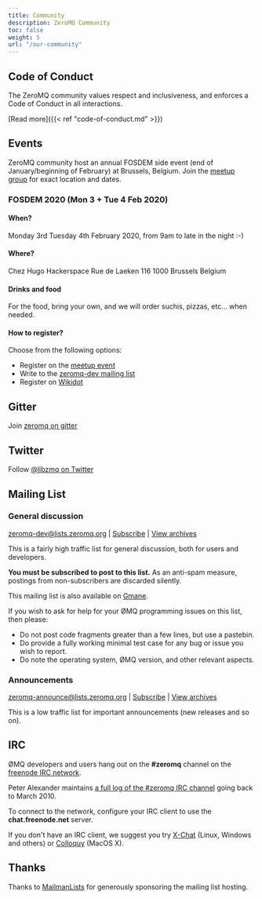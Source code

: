 ```yaml
---
title: Community
description: ZeroMQ Community
toc: false
weight: 5
url: "/our-community"
---
```


## Code of Conduct

The ZeroMQ community values respect and inclusiveness, and enforces a Code of Conduct in all interactions.

[Read more]({{< ref "code-of-conduct.md" >}})

## Events

ZeroMQ community host an annual FOSDEM side event (end of January/beginning of February) at Brussels, Belgium.
Join the [meetup group](https://www.meetup.com/ZeroMQ-FOSDEM-side-event) for exact location and dates.

### FOSDEM 2020 (Mon 3 + Tue 4 Feb 2020)

#### When?

Monday 3rd Tuesday 4th February 2020, from 9am to late in the night :-)

#### Where?

Chez Hugo Hackerspace
Rue de Laeken 116
1000 Brussels
Belgium

#### Drinks and food

For the food, bring your own, and we will order suchis, pizzas, etc... when needed.

#### How to register?

Choose from the following options:

* Register on the [meetup event](https://www.meetup.com/ZeroMQ-FOSDEM-side-event/events/264336737/)
* Write to the [zeromq-dev mailing list](https://lists.zeromq.org/mailman/listinfo/zeromq-dev)
* Register on [Wikidot](http://wiki.zeromq.org/event:zeromq-post-fosdem-hackaton-mon-3-tue-4-feb-2020)

## Gitter

Join [zeromq on gitter](https://gitter.im/zeromq)

## Twitter

Follow [@libzmq on Twitter](https://twitter.com/libzmq)

## Mailing List

### General discussion

zeromq-dev@lists.zeromq.org | [Subscribe](https://lists.zeromq.org/mailman/listinfo/zeromq-dev) | [View archives](https://lists.zeromq.org/pipermail/zeromq-dev)

This is a fairly high traffic list for general discussion, both for users and developers.

**You must be subscribed to post to this list.** As an anti-spam measure, postings from non-subscribers are discarded silently.

This mailing list is also available on [Gmane](http://dir.gmane.org/gmane.network.zeromq.devel).

If you wish to ask for help for your ØMQ programming issues on this list, then please:

* Do not post code fragments greater than a few lines, but use a pastebin.
* Do provide a fully working minimal test case for any bug or issue you wish to report.
* Do note the operating system, ØMQ version, and other relevant aspects.

### Announcements
zeromq-announce@lists.zeromq.org | [Subscribe](https://lists.zeromq.org/mailman/listinfo/zeromq-announce) | [View archives](https://lists.zeromq.org/pipermail/zeromq-announce)

This is a low traffic list for important announcements (new releases and so on).

## IRC

ØMQ developers and users hang out on the **#zeromq** channel on the [freenode IRC network](http://www.freenode.net/).

Peter Alexander maintains [a full log of the #zeromq IRC channel](http://travlr.github.com/zmqirclog/) going back to March 2010.

To connect to the network, configure your IRC client to use the **chat.freenode.net** server.

If you don't have an IRC client, we suggest you try [X-Chat](http://www.xchat.org/) (Linux, Windows and others) or [Colloquy](http://colloquy.info/) (MacOS X).

## Thanks
Thanks to [MailmanLists](https://www.mailmanlists.net/) for generously sponsoring the mailing list hosting.
